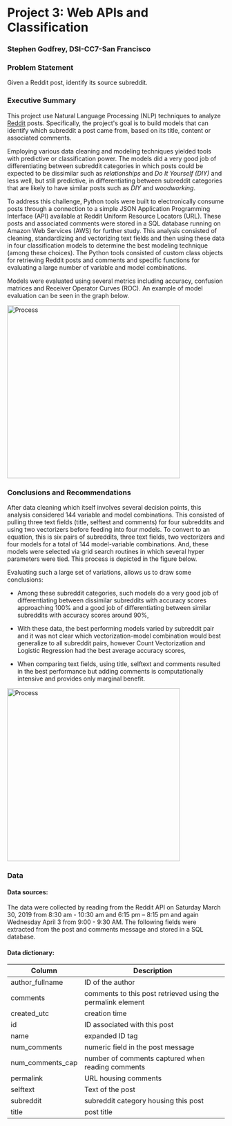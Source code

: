 # Project 3: Web APIs and Classification


### Stephen Godfrey, DSI-CC7-San Francisco

### Problem Statement

Given a Reddit post, identify its source subreddit.

### Executive Summary

This project use Natural Language Processing (NLP) techniques to analyze [Reddit](https://www.reddit.com/) posts.  Specifically, the project's goal is to build models that can identify which subreddit a post came from, based on its title, content or associated comments.

Employing various data cleaning and modeling techniques yielded tools with predictive or classification power.  The models did a very good job of differentiating between subreddit categories in which posts could be expected to be dissimilar such as *relationships* and *Do It Yourself (DIY)* and less well, but still predictive, in differentiating between subreddit categories that are likely to have similar posts such as *DIY* and *woodworking*.

To address this challenge, Python tools were built to electronically consume posts through a connection to a simple JSON Application Programming Interface (API) available at Reddit Uniform Resource Locators (URL).  These posts and associated comments were stored in a SQL database running on Amazon Web Services (AWS) for further study.  This analysis consisted of cleaning, standardizing and vectorizing text fields and then using these data in four classification models to determine the best modeling technique (among these choices).  The Python tools consisted of custom class objects for retrieving Reddit posts and comments and specific functions for evaluating a large number of variable and model combinations.

Models were evaluated using several metrics including accuracy, confusion matrices and Receiver Operator Curves (ROC).  An example of model evaluation can be seen in the graph below.

<img src="../images/DIY_vs_woodworking_ROC.png" alt="Process" width="400"/>


### Conclusions and Recommendations

After data cleaning which itself involves several decision points, this analysis considered 144 variable and model combinations.  This consisted of pulling three text fields (title, selftest and comments) for four subreddits and using two vectorizers before feeding into four models.  To convert to an equation, this is six pairs of subreddits, three text fields, two vectorizers and four models for a total of 144 model-variable combinations.  And, these models were selected via grid search routines in which several hyper parameters were tied.  This process is depicted in the figure below.

Evaluating such a large set of variations, allows us to draw some conclusions:

* Among these subreddit categories, such models do a very good job of differentiating between dissimilar subreddits with accuracy scores approaching 100% and a good job of differentiating between similar subreddits with accuracy scores around 90%, 

* With these data, the best performing models varied by subreddit pair and it was not clear which vectorization-model combination would best generalize to all subreddit pairs, however Count Vectorization and Logistic Regression had the best average accuracy scores,

* When comparing text fields, using title, selftext and comments resulted in the best performance but adding comments is computationally intensive and provides only marginal benefit.

<img src="../images/Project_3_process.png" alt="Process" width="400"/>

### Data

#### Data sources:

The data were collected by reading from the Reddit API on Saturday March 30, 2019 from 8:30 am - 10:30 am and 6:15 pm – 8:15 pm and again Wednesday April 3 from 9:00 - 9:30 AM. The following fields were extracted from the post and comments message and stored in a SQL database.  

#### Data dictionary:

|Column        |Description    |
|-----------------|--------------------|
|author_fullname  | ID of the author   |
|comments| comments to this post retrieved using the permalink element|
|created_utc| creation time|
|id| ID associated with this post|
|name| expanded ID tag|
|num_comments| numeric field in the post message|
|num_comments_cap| number of comments captured when reading comments|
|permalink| URL housing comments|
|selftext| Text of the post|
|subreddit| subreddit category housing this post|
|title| post title|



